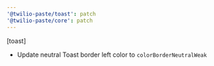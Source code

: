 ```yaml
---
'@twilio-paste/toast': patch
'@twilio-paste/core': patch
---
```


[toast]

- Update neutral Toast border left color to `colorBorderNeutralWeak`
